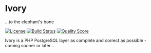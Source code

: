 Ivory
=====

...to the elephant's bone

[![License](https://img.shields.io/badge/License-BSD%203--Clause-green.svg?style=flat-square)](https://opensource.org/licenses/BSD-3-Clause)
[![Build Status](https://img.shields.io/travis/ondrej-bouda/ivory/master.svg?style=flat-square)](https://travis-ci.org/ondrej-bouda/ivory)
[![Quality Score](https://img.shields.io/scrutinizer/g/ondrej-bouda/ivory.svg?style=flat-square)](https://scrutinizer-ci.com/g/ondrej-bouda/ivory/)

Ivory is a PHP PostgreSQL layer as complete and correct as possible - coming sooner or later...
